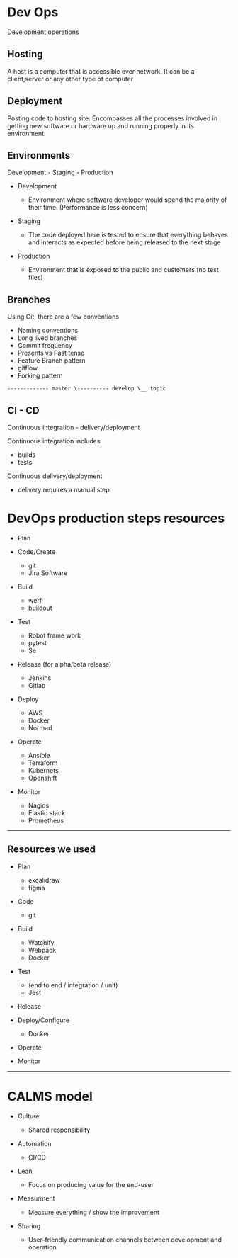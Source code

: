# Dev Ops
Development operations


## Hosting
A host is a computer that is accessible over network. It can be a client,server or any other type of computer


## Deployment
Posting code to hosting site. Encompasses all the processes involved in getting new software or hardware up and running properly in its environment.


## Environments
Development - Staging - Production

- Development
	+ Environment where software developer would spend the majority of their time. (Performance is less concern)

- Staging
	+ The code deployed here is tested to ensure that everything behaves and interacts as expected before being released to the next stage
	
- Production
	+ Environment that is exposed to the public and customers (no test files)

	



## Branches

Using Git, there are a few conventions
- Naming conventions
- Long lived branches
- Commit frequency
- Presents vs Past tense
- Feature Branch pattern
- gitflow
- Forking pattern

`------------- master
  \---------- develop
          \__ topic`


## CI - CD
Continuous integration - delivery/deployment

Continuous integration includes
- builds
- tests

Continuous delivery/deployment
- delivery requires a manual step




# DevOps production steps resources

- Plan

- Code/Create 
	+ git
	+ Jira Software

- Build
	+ werf
	+ buildout

- Test
	+ Robot frame work
	+ pytest
	+ Se

- Release (for alpha/beta release)
	+ Jenkins
	+ Gitlab
	
- Deploy
	+ AWS
	+ Docker
	+ Normad
	
- Operate
	+ Ansible
	+ Terraform
	+ Kubernets
	+ Openshift

- Monitor
	+ Nagios
	+ Elastic stack
	+ Prometheus


---

## Resources we used

- Plan
	+ excalidraw
	+ figma

- Code
	+ git

- Build
	+ Watchify
	+ Webpack
	+ Docker

- Test
	+ (end to end / integration / unit)
	+ Jest

- Release

- Deploy/Configure
	+ Docker

- Operate

- Monitor


---


# CALMS model

- Culture
	+ Shared responsibility
	
- Automation
	+ CI/CD
	
- Lean
	+ Focus on producing value for the end-user

- Measurment
	+ Measure everything / show the improvement
	
- Sharing
	+ User-friendly communication channels between development and operation













